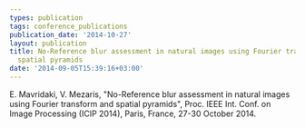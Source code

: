 ```yaml
---
types: publication
tags: conference_publications
publication_date: '2014-10-27'
layout: publication
title: No-Reference blur assessment in natural images using Fourier transform and
  spatial pyramids
date: '2014-09-05T15:39:16+03:00'
---
```

<p>E. Mavridaki, V. Mezaris, "No-Reference blur assessment in natural images using Fourier transform and spatial pyramids", Proc. IEEE Int. Conf. on Image Processing (ICIP 2014), Paris, France, 27-30 October 2014.</p>
